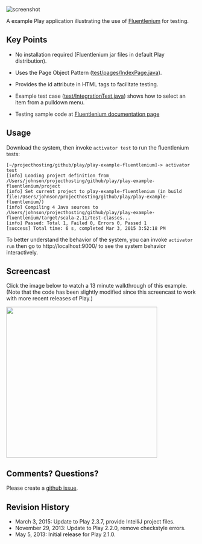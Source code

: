 ![screenshot](https://raw.github.com/ics-software-engineering/play-example-fluentlenium/master/doc/play-example-fluentlenium-screenshot.png)

A example Play application illustrating the use of [Fluentlenium](https://github.com/FluentLenium/FluentLenium) for testing. 

Key Points
----------

  * No installation required (Fluentlenium jar files in default Play distribution).

  * Uses the Page Object Pattern ([test/pages/IndexPage.java](https://github.com/ics-software-engineering/play-example-fluentlenium/blob/master/test/test/pages/IndexPage.java)).

  * Provides the id attribute in HTML tags to facilitate testing.

  * Example test case ([test/IntegrationTest.java](https://github.com/ics-software-engineering/play-example-fluentlenium/blob/master/test/test/IntegrationTest.java)) shows how to select an item from a pulldown menu.

  * Testing sample code at [Fluentlenium documentation page](https://github.com/FluentLenium/FluentLenium#what-is-fluentlenium-)
  
Usage
-----

Download the system, then invoke `activator test` to run the fluentlenium tests:

```shell
[~/projecthosting/github/play/play-example-fluentlenium]-> activator test
[info] Loading project definition from /Users/johnson/projecthosting/github/play/play-example-fluentlenium/project
[info] Set current project to play-example-fluentlenium (in build file:/Users/johnson/projecthosting/github/play/play-example-fluentlenium/)
[info] Compiling 4 Java sources to /Users/johnson/projecthosting/github/play/play-example-fluentlenium/target/scala-2.11/test-classes...
[info] Passed: Total 1, Failed 0, Errors 0, Passed 1
[success] Total time: 6 s, completed Mar 3, 2015 3:52:18 PM
```

To better understand the behavior of the system, you can invoke `activator run` then go to http://localhost:9000/ to see the system behavior interactively.

Screencast
----------

Click the image below to watch a 13 minute walkthrough of this example. (Note that the code has been
slightly modified since this screencast to work with more recent releases of Play.)

[<img src="https://raw.github.com/ics-software-engineering/play-example-fluentlenium/master/doc/play-example-fluentlenium-youtube.png" width="400">](https://www.youtube.com/watch?v=diVhWRtJuxU)

Comments? Questions?
--------------------

Please create a [github issue](https://github.com/ics-software-engineering/play-example-fluentlenium/issues).

Revision History
----------------

  * March 3, 2015: Update to Play 2.3.7, provide IntelliJ project files.
  * November 29, 2013: Update to Play 2.2.0, remove checkstyle errors.
  * May 5, 2013: Initial release for Play 2.1.0.
